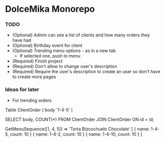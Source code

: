 # DolceMika Monorepo

### TODO
- (Optional) Admin can see a list of clients and how many orders they have had
- (Optional) Birthday event for client
- (Optional) Trending menu options - as in a new tab
    - If selected one, push to menu
- (Required) Finish project
- (Required) Don't allow to change user's description
- (Required) Require the user's description to create an user so don't have to create more pages

### Ideas for later

- For trending orders

Table ClientOrder (
    body '1-4-5'
)

SELECT body, COUNT(*) FROM ClientOrder JOIN ClientOrder ON id = id;

GetMenuSequence([1, 4, 5]) => 'Torta Bizcochuelo Chocolate'
[
{ name: 1-4-5, count: 10 }
{ name: 1-4-2, count: 10 }
{ name: 1-4-10, count: 10 }
]
